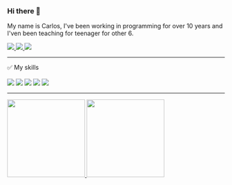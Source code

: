 ### Hi there 👋
My name is Carlos, I've been working in programming for over 10 years and I'ven been teaching for teenager for other 6.

<a href="mailto:carlos.oe.cc@gmail.com">
<img src="https://img.shields.io/badge/Gmail-D14836?style=for-the-badge&logo=gmail&logoColor=white"/>
</a>

<a href="https://www.linkedin.com/in/carlos-sousa-793b4526/">
<img src="https://img.shields.io/badge/LinkedIn-0077B5?style=for-the-badge&logo=linkedin&logoColor=white"/>
</a>

<a href="https://www.instagram.com/kcarw/">
<img src="https://img.shields.io/badge/Instagram-E4405F?style=for-the-badge&logo=instagram&logoColor=white" />
</a>

<hr />
✅ My skills <br /> <br />

<span>
<img src="https://img.shields.io/badge/JavaScript-323330?style=for-the-badge&logo=javascript&logoColor=F7DF1E" />
</span>
<span>
  <img src="https://img.shields.io/badge/TypeScript-007ACC?style=for-the-badge&logo=typescript&logoColor=white" />
</span>
<span>
  <img src="https://img.shields.io/badge/Python-14354C?style=for-the-badge&logo=python&logoColor=white" />
</span>
<span>
  <img src="https://img.shields.io/badge/Java-ED8B00?style=for-the-badge&logo=openjdk&logoColor=white" />
</span>
<span>
<img src="https://img.shields.io/badge/Django-092E20?style=for-the-badge&logo=django&logoColor=white" />  
</span>

<hr />
<div>
<a href="https://github.com/kcarww">
<img loading="lazy" height="180em" src="https://github-readme-stats.vercel.app/api/top-langs/?username=kcarww&layout=compact&langs_count=7&theme=dracula"/>
<img loading="lazy" height="180em" src="https://github-readme-stats.vercel.app/api?username=kcarww&show_icons=true&theme=dracula&include_all_commits=true&count_private=true"/>
</div>

<!--
**kcarww/kcarww** is a ✨ _special_ ✨ repository because its `README.md` (this file) appears on your GitHub profile.

Here are some ideas to get you started:

- 🔭 I’m currently working on ...
- 🌱 I’m currently learning ...
- 👯 I’m looking to collaborate on ...
- 🤔 I’m looking for help with ...
- 💬 Ask me about ...
- 📫 How to reach me: ...
- 😄 Pronouns: ...
- ⚡ Fun fact: ...
-->

